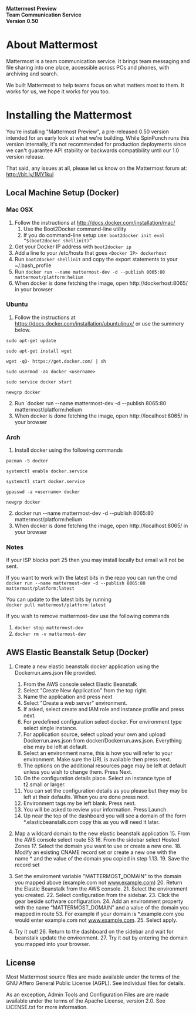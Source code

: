 **Mattermost Preview**  
**Team Communication Service**  
**Version 0.50**


About Mattermost
================

Mattermost is a team communication service. It brings team messaging and file sharing into one place, accessible across PCs and phones, with archiving and search.

We built Mattermost to help teams focus on what matters most to them. It works for us, we hope it works for you too.


Installing the Mattermost
=========================

You're installing "Mattermost Preview", a pre-released 0.50 version intended for an early look at what we're building. While SpinPunch runs this version internally, it's not recommended for production deployments since we can't guarantee API stability or backwards compatibility until our 1.0 version release. 

That said, any issues at all, please let us know on the Mattermost forum at: http://bit.ly/1MY1kul

Local Machine Setup (Docker)
-----------------------------

### Mac OSX ###

1. Follow the instructions at http://docs.docker.com/installation/mac/  
    1. Use the Boot2Docker command-line utility  
    2. If you do command-line setup use: `boot2docker init eval “$(boot2docker shellinit)”`  
2. Get your Docker IP address with `boot2docker ip`
3. Add a line to your /etc/hosts that goes `<Docker IP> dockerhost`
4. Run `boot2docker shellinit` and copy the export statements to your ~/.bash\_profile
5. Run `docker run --name mattermost-dev -d --publish 8065:80 mattermost/platform:helium`
6. When docker is done fetching the image, open http://dockerhost:8065/ in your browser

### Ubuntu ###
1. Follow the instructions at https://docs.docker.com/installation/ubuntulinux/ or use the summery below.

`sudo apt-get update`

`sudo apt-get install wget`

`wget -qO- https://get.docker.com/ | sh`

`sudo usermod -aG docker <username>`

`sudo service docker start`

`newgrp docker`

2. Run `docker run --name mattermost-dev -d --publish 8065:80 mattermost/platform:helium
3. When docker is done fetching the image, open http://localhost:8065/ in your browser

### Arch ###
1. Install docker using the following commands

`pacman -S docker`

`systemctl enable docker.service`

`systemctl start docker.service`

`gpasswd -a <username> docker`

`newgrp docker`

2. docker run --name mattermost-dev -d --publish 8065:80 mattermost/platform:helium
3. When docker is done fetching the image, open http://localhost:8065/ in your browser

### Notes ###
If your ISP blocks port 25 then you may install locally but email will not be sent.

If you want to work with the latest bits in the repo you can run the cmd  
`docker run --name mattermost-dev -d --publish 8065:80 mattermost/platform:latest`

You can update to the latest bits by running  
`docker pull mattermost/platform:latest`

If you wish to remove mattermost-dev use the following commands  

1. `docker stop mattermost-dev`
2. `docker rm -v mattermost-dev`


AWS Elastic Beanstalk Setup (Docker)
------------------------------------

1. Create a new elastic beanstalk docker application using the Dockerrun.aws.json file provided. 
	1. From the AWS console select Elastic Beanstalk
	2. Select "Create New Application" from the top right.
	3. Name the application and press next
	4. Select "Create a web server" environment.
	5. If asked, select create and IAM role and instance profile and press next.
	6. For predefined configuration select docker. For environment type select single instance. 
	7. For application source, select upload your own and upload Dockerrun.aws.json from docker/Dockerrun.aws.json. Everything else may be left at default.
	8. Select an environment name, this is how you will refer to your environment. Make sure the URL is available then press next.
	9. The options on the additional resources page may be left at default unless you wish to change them. Press Next.
	10. On the configuration details place. Select an instance type of t2.small or larger.
	11. You can set the configuration details as you please but they may be left at their defaults. When you are done press next.
	12. Environment tags my be left blank. Press next.
	13. You will be asked to review your information. Press Launch.
	14. Up near the top of the dashboard you will see a domain of the form \*.elasticbeanstalk.com copy this as you will need it later.

2. Map a wildcard domain to the new elastic beanstalk application
	15. From the AWS console select route 53
	16. From the sidebar select Hosted Zones 
	17. Select the domain you want to use or create a new one.
	18. Modify an existing CNAME record set or create a new one with the name * and the value of the domain you copied in step 1.13.
	19. Save the record set

3. Set the enviroment variable "MATTERMOST\_DOMAIN" to the domain you mapped above (example.com not www.example.com)
	20. Return the Elastic Beanstalk from the AWS console.
	21. Select the environment you created.
	22. Select configuration from the sidebar.
	23. Click the gear beside software configuration.
	24. Add an environment property with the name “MATTERMOST\_DOMAIN” and a value of the domain you mapped in route 53. For example if your domain is \*.example.com you would enter example.com not www.example.com.
	25. Select apply.

4. Try it out!
	26. Return to the dashboard on the sidebar and wait for beanstalk update the environment.
	27. Try it out by entering the domain you mapped into your browser.

License
-------

Most Mattermost source files are made available under the terms of the GNU Affero General Public License (AGPL). See individual files for details.

As an exception, Admin Tools and Configuration Files are are made available under the terms of the Apache License, version 2.0. See LICENSE.txt for more information.

